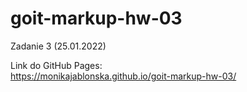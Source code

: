 # goit-markup-hw-03

 Zadanie 3 (25.01.2022)

Link do GitHub Pages:  
https://monikajablonska.github.io/goit-markup-hw-03/ 